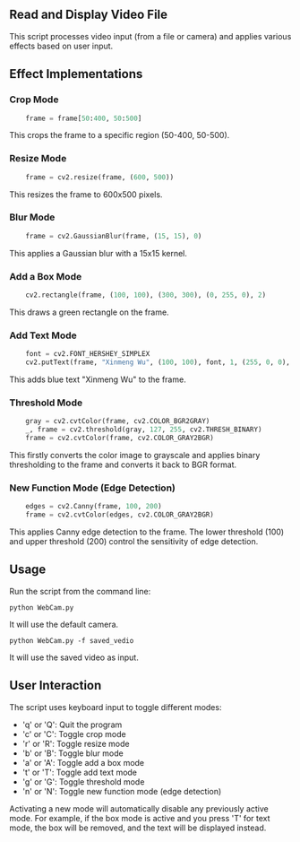 ## Read and Display Video File

This script processes video input (from a file or camera) and applies various effects based on user input. 

## Effect Implementations

### Crop Mode
```python
    frame = frame[50:400, 50:500]
```
This crops the frame to a specific region (50-400, 50-500).

### Resize Mode
```python
    frame = cv2.resize(frame, (600, 500))
```
This resizes the frame to 600x500 pixels.

### Blur Mode
```python
    frame = cv2.GaussianBlur(frame, (15, 15), 0)
```
This applies a Gaussian blur with a 15x15 kernel.

### Add a Box Mode
```python
    cv2.rectangle(frame, (100, 100), (300, 300), (0, 255, 0), 2)
```
This draws a green rectangle on the frame.

### Add Text Mode
```python
    font = cv2.FONT_HERSHEY_SIMPLEX
    cv2.putText(frame, "Xinmeng Wu", (100, 100), font, 1, (255, 0, 0), 2, cv2.LINE_AA)
```
This adds blue text "Xinmeng Wu" to the frame.

### Threshold Mode
```python
    gray = cv2.cvtColor(frame, cv2.COLOR_BGR2GRAY)
    _, frame = cv2.threshold(gray, 127, 255, cv2.THRESH_BINARY)
    frame = cv2.cvtColor(frame, cv2.COLOR_GRAY2BGR)
```
This firstly converts the color image to grayscale and applies binary thresholding to the frame and converts it back to BGR format.

### New Function Mode (Edge Detection)
```python
    edges = cv2.Canny(frame, 100, 200)
    frame = cv2.cvtColor(edges, cv2.COLOR_GRAY2BGR)
```
This applies Canny edge detection to the frame. The lower threshold (100) and upper threshold (200) control the sensitivity of edge detection.

## Usage

Run the script from the command line:
```
python WebCam.py
```
It will use the default camera.
```
python WebCam.py -f saved_vedio
```
It will use the saved video as input.


## User Interaction

The script uses keyboard input to toggle different modes:
- 'q' or 'Q': Quit the program
- 'c' or 'C': Toggle crop mode
- 'r' or 'R': Toggle resize mode
- 'b' or 'B': Toggle blur mode
- 'a' or 'A': Toggle add a box mode
- 't' or 'T': Toggle add text mode
- 'g' or 'G': Toggle threshold mode
- 'n' or 'N': Toggle new function mode (edge detection)

Activating a new mode will automatically disable any previously active mode. 
For example, if the box mode is active and you press 'T' for text mode, the box will be removed, and the text will be displayed instead.